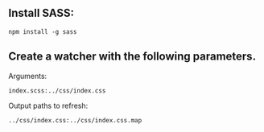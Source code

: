 Install SASS:
-
    npm install -g sass

Create a watcher with the following parameters.
-

Arguments:

    index.scss:../css/index.css

Output paths to refresh:

    ../css/index.css:../css/index.css.map
